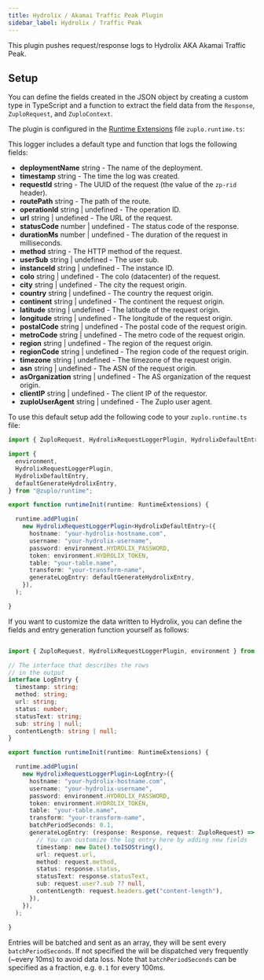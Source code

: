 ```yaml
---
title: Hydrolix / Akamai Traffic Peak Plugin
sidebar_label: Hydrolix / Traffic Peak
---
```


This plugin pushes request/response logs to Hydrolix AKA Akamai Traffic Peak.

<EnterpriseFeature name="Custom logging" />

## Setup

You can define the fields created in the JSON object by creating a custom type
in TypeScript and a function to extract the field data from the `Response`,
`ZuploRequest`, and `ZuploContext`.

The plugin is configured in the [Runtime Extensions](./runtime-extensions.md)
file `zuplo.runtime.ts`:

This logger includes a default type and function that logs the following fields:

- **deploymentName** <CodeType>string</CodeType> - The name of the deployment.
- **timestamp** <CodeType>string</CodeType> - The time the log was created.
- **requestId** <CodeType>string</CodeType> - The UUID of the request (the value
  of the `zp-rid` header).
- **routePath** <CodeType>string</CodeType> - The path of the route.
- **operationId** <CodeType>string | undefined</CodeType> - The operation ID.
- **url** <CodeType>string | undefined</CodeType> - The URL of the request.
- **statusCode** <CodeType>number | undefined</CodeType> - The status code of
  the response.
- **durationMs** <CodeType>number | undefined</CodeType> - The duration of the
  request in milliseconds.
- **method** <CodeType>string</CodeType> - The HTTP method of the request.
- **userSub** <CodeType>string | undefined</CodeType> - The user sub.
- **instanceId** <CodeType>string | undefined</CodeType> - The instance ID.
- **colo** <CodeType>string | undefined</CodeType> - The colo (datacenter) of
  the request.
- **city** <CodeType>string | undefined</CodeType> - The city the request
  origin.
- **country** <CodeType>string | undefined</CodeType> - The country the request
  origin.
- **continent** <CodeType>string | undefined</CodeType> - The continent the
  request origin.
- **latitude** <CodeType>string | undefined</CodeType> - The latitude of the
  request origin.
- **longitude** <CodeType>string | undefined</CodeType> - The longitude of the
  request origin.
- **postalCode** <CodeType>string | undefined</CodeType> - The postal code of
  the request origin.
- **metroCode** <CodeType>string | undefined</CodeType> - The metro code of the
  request origin.
- **region** <CodeType>string | undefined</CodeType> - The region of the request
  origin.
- **regionCode** <CodeType>string | undefined</CodeType> - The region code of
  the request origin.
- **timezone** <CodeType>string | undefined</CodeType> - The timezone of the
  request origin.
- **asn** <CodeType>string | undefined</CodeType> - The ASN of the request
  origin.
- **asOrganization** <CodeType>string | undefined</CodeType> - The AS
  organization of the request origin.
- **clientIP** <CodeType>string | undefined</CodeType> - The client IP of the
  requestor.
- **zuploUserAgent** <CodeType>string | undefined</CodeType> - The Zuplo user
  agent.

To use this default setup add the following code to your `zuplo.runtime.ts`
file:

```ts title="modules/zuplo.runtime.ts"
import { ZuploRequest, HydrolixRequestLoggerPlugin, HydrolixDefaultEntry, environment } from "@zuplo/runtime"

import {
  environment,
  HydrolixRequestLoggerPlugin,
  HydrolixDefaultEntry,
  defaultGenerateHydrolixEntry,
} from "@zuplo/runtime";

export function runtimeInit(runtime: RuntimeExtensions) {

  runtime.addPlugin(
    new HydrolixRequestLoggerPlugin<HydrolixDefaultEntry>({
      hostname: "your-hydrolix-hostname.com",
      username: "your-hydrolix-username",
      password: environment.HYDROLIX_PASSWORD,
      token: environment.HYDROLIX_TOKEN,
      table: "your-table.name",
      transform: "your-transform-name",
      generateLogEntry: defaultGenerateHydrolixEntry,
    }),
  );

}
```

If you want to customize the data written to Hydrolix, you can define the fields
and entry generation function yourself as follows:

```ts title="modules/zuplo.runtime.ts"

import { ZuploRequest, HydrolixRequestLoggerPlugin, environment } from "@zuplo/runtime"

// The interface that describes the rows
// in the output
interface LogEntry {
  timestamp: string;
  method: string;
  url: string;
  status: number;
  statusText: string;
  sub: string | null;
  contentLength: string | null;
}

export function runtimeInit(runtime: RuntimeExtensions) {

  runtime.addPlugin(
    new HydrolixRequestLoggerPlugin<LogEntry>({
      hostname: "your-hydrolix-hostname.com",
      username: "your-hydrolix-username",
      password: environment.HYDROLIX_PASSWORD,
      token: environment.HYDROLIX_TOKEN,
      table: "your-table.name",
      transform: "your-transform-name",
      batchPeriodSeconds: 0.1,
      generateLogEntry: (response: Response, request: ZuploRequest) => ({
        // You can customize the log entry here by adding new fields
        timestamp: new Date().toISOString(),
        url: request.url,
        method: request.method,
        status: response.status,
        statusText: response.statusText,
        sub: request.user?.sub ?? null,
        contentLength: request.headers.get("content-length"),
      }),
    }),
  );
  
}
```

Entries will be batched and sent as an array, they will be sent every
`batchPeriodSeconds`. If not specified the will be dispatched very frequently
(~every 10ms) to avoid data loss. Note that `batchPeriodSeconds` can be
specified as a fraction, e.g. `0.1` for every 100ms.
